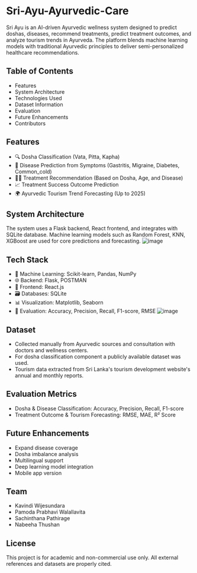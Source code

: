 # Sri-Ayu-Ayurvedic-Care
Sri Ayu is an AI-driven Ayurvedic wellness system designed to predict doshas, diseases, recommend treatments, predict treatment outcomes, and analyze tourism trends in Ayurveda. The platform blends machine learning models with traditional Ayurvedic principles to deliver semi-personalized healthcare recommendations.
## Table of Contents
- Features
- System Architecture
- Technologies Used
- Dataset Information
- Evaluation
- Future Enhancements
- Contributors
## Features
- 🔍 Dosha Classification (Vata, Pitta, Kapha)
- 🏥 Disease Prediction from Symptoms (Gastritis, Migraine, Diabetes, Common_cold)
- 🧑‍⚕️ Treatment Recommendation (Based on Dosha, Age, and Disease)
- 📈 Treatment Success Outcome Prediction
- 🌍 Ayurvedic Tourism Trend Forecasting (Up to 2025)
## System Architecture
The system uses a Flask backend, React frontend, and integrates with SQLite database. Machine learning models such as Random Forest, KNN, XGBoost are used for core predictions and forecasting.
![image](https://github.com/user-attachments/assets/691f1331-3866-40de-8d2c-8607f6ed3a9e)
## Tech Stack
- 🧠 Machine Learning: Scikit-learn, Pandas, NumPy
- 🌐 Backend: Flask, POSTMAN
- 🎨 Frontend: React.js
- 🗃️ Databases: SQLite
- 📊 Visualization: Matplotlib, Seaborn
- 🧪 Evaluation: Accuracy, Precision, Recall, F1-score, RMSE
![image](https://github.com/user-attachments/assets/95a436a5-6e5e-4e4b-a167-947f98af8a83)
## Dataset
- Collected manually from Ayurvedic sources and consultation with doctors and wellness centers.
- For dosha classification component a publicly available dataset was used. 
- Tourism data extracted from Sri Lanka's tourism development website's annual and monthly reports.
## Evaluation Metrics
- Dosha & Disease Classification: Accuracy, Precision, Recall, F1-score
- Treatment Outcome & Tourism Forecasting: RMSE, MAE, R² Score
## Future Enhancements
- Expand disease coverage
- Dosha imbalance analysis
- Multilingual support
- Deep learning model integration
- Mobile app version
## Team 
- Kavindi Wijesundara
- Pamoda Prabhavi Walallavita
- Sachinthana Pathirage
- Nabeeha Thushan
## License
This project is for academic and non-commercial use only. All external references and datasets are properly cited.





